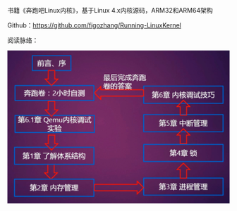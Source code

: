 书籍《奔跑吧Linux内核》，基于Linux 4.x内核源码，ARM32和ARM64架构

Github：https://github.com/figozhang/Running-LinuxKernel

阅读脉络：

![config](images/1.png)